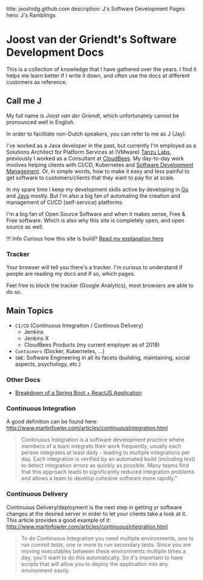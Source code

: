 title: joostvdg.github.com
description: J's Software Development Pages
hero: J's Ramblings

# Joost van der Griendt's Software Development Docs

This is a collection of knowledge that I have gathered over the years.
I find it helps me learn better if I write it down, and often use the docs at different customers as reference.

## Call me J

My full name is *Joost van der Griendt*, which unfortunately cannot be pronounced well in English.

In order to facilitate non-Dutch speakers, you can refer to me as J (Jay).

I've worked as a Java developer in the past, but currently I'm employed as a Solutions Architect for Platform Services at (VMware) [Tanzu Labs](https://tanzu.vmware.com/labs), previously I worked as a Consultant at [CloudBees](www.CloudBees.com).
My day-to-day work involves helping clients with CI/CD, Kubernetes and [Software Development Management](https://go.cloudbees.com/docs/lexicon/software-delivery-management.html). Or, in simple words, how to make it easy and less painful to get software to customers/clients that they want to pay for at scale.

In my spare time I keep my development skills active by developing in [Go](https://github.com/joostvdg?utf8=%E2%9C%93&tab=repositories&q=&type=&language=go) and [Java](https://github.com/joostvdg?utf8=%E2%9C%93&tab=repositories&q=&type=&language=java) mostly. But I'm also a big fan of automating the creation and management of CI/CD (self-service) platforms.

I'm a big fan of Open Source Software and when it makes sense, Free & Free software.
Which is also why this site is completely open, and open source as well.

!!! Info
    Curious how this site is build?
    [Read my explanation here](other/mkdocs/)

### Tracker

Your browser will tell you there's a tracker.
I'm curious to understand if people are reading my docs and if so, which pages.

Feel free to block the tracker (Google Analytics), most browsers are able to do so.

## Main Topics

* `CI/CD` (Continuous Integration / Continous Delivery)
    * Jenkins
    * Jenkins X
    * CloudBees Products (my current employer as of 2018)
* `Containers` (Docker, Kubernetes, ...)
* `SWE`: Software Engineering in all its facets (building, maintaining, social aspects, psychology, etc.)

### Other Docs

* [Breakdown of a Spring Boot + ReactJS Application](https://joostvdg.github.io/keep-watching/)

### Continuous Integration

A good definition can be found here: http://www.martinfowler.com/articles/continuousIntegration.html

> Continuous Integration is a software development practice where members of a team integrate their work frequently, usually each person integrates at least daily - leading to multiple integrations per day. Each integration is verified by an automated build (including test) to detect integration errors as quickly as possible. Many teams find that this approach leads to significantly reduced integration problems and allows a team to develop cohesive software more rapidly."

### Continuous Delivery

Continuous Delivery/deployment is the next step in getting yr software changes at the desired server in order to let your clients take a look at it.
This article provides a good example of it: http://www.martinfowler.com/articles/continuousIntegration.html

> To do Continuous Integration you need multiple environments, one to run commit tests, one or more to run secondary tests. Since you are moving executables between these environments multiple times a day, you'll want to do this automatically. So it's important to have scripts that will allow you to deploy the application into any environment easily.
